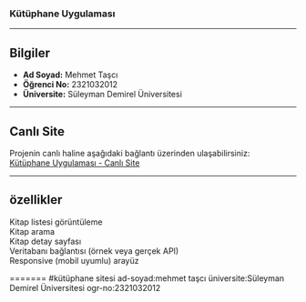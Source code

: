 
### Kütüphane Uygulaması


---

##  Bilgiler

- **Ad Soyad:** Mehmet Taşcı  
- **Öğrenci No:** 2321032012  
- **Üniversite:** Süleyman Demirel Üniversitesi  

---

##  Canlı Site

Projenin canlı haline aşağıdaki bağlantı üzerinden ulaşabilirsiniz:  
[Kütüphane Uygulaması - Canlı Site](https://kutuphane-uygulama-qzym.vercel.app/)

---
## özellikler

 Kitap listesi görüntüleme  
 Kitap arama  
 Kitap detay sayfası  
 Veritabanı bağlantısı (örnek veya gerçek API)  
 Responsive (mobil uyumlu) arayüz  

=======
#kütüphane sitesi
ad-soyad:mehmet taşcı
üniversite:Süleyman Demirel Üniversitesi
ogr-no:2321032012

